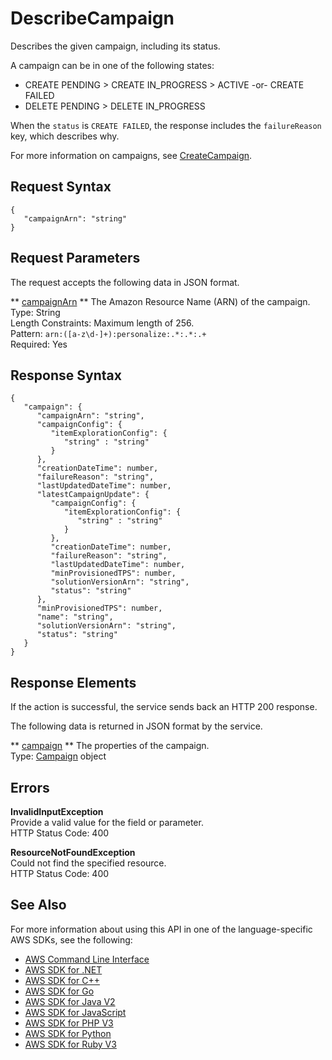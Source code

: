 # DescribeCampaign<a name="API_DescribeCampaign"></a>

Describes the given campaign, including its status\.

A campaign can be in one of the following states:
+ CREATE PENDING > CREATE IN\_PROGRESS > ACTIVE \-or\- CREATE FAILED
+ DELETE PENDING > DELETE IN\_PROGRESS

When the `status` is `CREATE FAILED`, the response includes the `failureReason` key, which describes why\.

For more information on campaigns, see [CreateCampaign](API_CreateCampaign.md)\.

## Request Syntax<a name="API_DescribeCampaign_RequestSyntax"></a>

```
{
   "campaignArn": "string"
}
```

## Request Parameters<a name="API_DescribeCampaign_RequestParameters"></a>

The request accepts the following data in JSON format\.

 ** [campaignArn](#API_DescribeCampaign_RequestSyntax) **   <a name="personalize-DescribeCampaign-request-campaignArn"></a>
The Amazon Resource Name \(ARN\) of the campaign\.  
Type: String  
Length Constraints: Maximum length of 256\.  
Pattern: `arn:([a-z\d-]+):personalize:.*:.*:.+`   
Required: Yes

## Response Syntax<a name="API_DescribeCampaign_ResponseSyntax"></a>

```
{
   "campaign": { 
      "campaignArn": "string",
      "campaignConfig": { 
         "itemExplorationConfig": { 
            "string" : "string" 
         }
      },
      "creationDateTime": number,
      "failureReason": "string",
      "lastUpdatedDateTime": number,
      "latestCampaignUpdate": { 
         "campaignConfig": { 
            "itemExplorationConfig": { 
               "string" : "string" 
            }
         },
         "creationDateTime": number,
         "failureReason": "string",
         "lastUpdatedDateTime": number,
         "minProvisionedTPS": number,
         "solutionVersionArn": "string",
         "status": "string"
      },
      "minProvisionedTPS": number,
      "name": "string",
      "solutionVersionArn": "string",
      "status": "string"
   }
}
```

## Response Elements<a name="API_DescribeCampaign_ResponseElements"></a>

If the action is successful, the service sends back an HTTP 200 response\.

The following data is returned in JSON format by the service\.

 ** [campaign](#API_DescribeCampaign_ResponseSyntax) **   <a name="personalize-DescribeCampaign-response-campaign"></a>
The properties of the campaign\.  
Type: [Campaign](API_Campaign.md) object

## Errors<a name="API_DescribeCampaign_Errors"></a>

 **InvalidInputException**   
Provide a valid value for the field or parameter\.  
HTTP Status Code: 400

 **ResourceNotFoundException**   
Could not find the specified resource\.  
HTTP Status Code: 400

## See Also<a name="API_DescribeCampaign_SeeAlso"></a>

For more information about using this API in one of the language\-specific AWS SDKs, see the following:
+  [ AWS Command Line Interface](https://docs.aws.amazon.com/goto/aws-cli/personalize-2018-05-22/DescribeCampaign) 
+  [ AWS SDK for \.NET](https://docs.aws.amazon.com/goto/DotNetSDKV3/personalize-2018-05-22/DescribeCampaign) 
+  [ AWS SDK for C\+\+](https://docs.aws.amazon.com/goto/SdkForCpp/personalize-2018-05-22/DescribeCampaign) 
+  [ AWS SDK for Go](https://docs.aws.amazon.com/goto/SdkForGoV1/personalize-2018-05-22/DescribeCampaign) 
+  [ AWS SDK for Java V2](https://docs.aws.amazon.com/goto/SdkForJavaV2/personalize-2018-05-22/DescribeCampaign) 
+  [ AWS SDK for JavaScript](https://docs.aws.amazon.com/goto/AWSJavaScriptSDK/personalize-2018-05-22/DescribeCampaign) 
+  [ AWS SDK for PHP V3](https://docs.aws.amazon.com/goto/SdkForPHPV3/personalize-2018-05-22/DescribeCampaign) 
+  [ AWS SDK for Python](https://docs.aws.amazon.com/goto/boto3/personalize-2018-05-22/DescribeCampaign) 
+  [ AWS SDK for Ruby V3](https://docs.aws.amazon.com/goto/SdkForRubyV3/personalize-2018-05-22/DescribeCampaign) 
